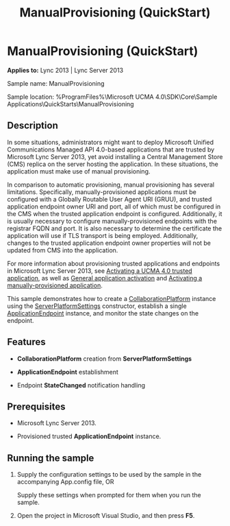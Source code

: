 ﻿---
title: ManualProvisioning (QuickStart)
TOCTitle: ManualProvisioning (QuickStart)
ms:assetid: 092727ec-d2a6-4413-a55e-a85da522f2dd
ms:mtpsurl: https://msdn.microsoft.com/library/Dn454830(v=office.15)
ms:contentKeyID: 57103725
ms.date: 07/25/2014
mtps_version: v=office.15
---

# ManualProvisioning (QuickStart)


**Applies to:** Lync 2013 | Lync Server 2013

 

Sample name: ManualProvisioning

Sample location: %ProgramFiles%\\Microsoft UCMA 4.0\\SDK\\Core\\Sample Applications\\QuickStarts\\ManualProvisioning

## Description

In some situations, administrators might want to deploy Microsoft Unified Communications Managed API 4.0-based applications that are trusted by Microsoft Lync Server 2013, yet avoid installing a Central Management Store (CMS) replica on the server hosting the application. In these situations, the application must make use of manual provisioning.

In comparison to automatic provisioning, manual provisioning has several limitations. Specifically, manually-provisioned applications must be configured with a Globally Routable User Agent URI (GRUU), and trusted application endpoint owner URI and port, all of which must be configured in the CMS when the trusted application endpoint is configured. Additionally, it is usually necessary to configure manually-provisioned endpoints with the registrar FQDN and port. It is also necessary to determine the certificate the application will use if TLS transport is being employed. Additionally, changes to the trusted application endpoint owner properties will not be updated from CMS into the application.

For more information about provisioning trusted applications and endpoints in Microsoft Lync Server 2013, see [Activating a UCMA 4.0 trusted application](activating-a-ucma-4-0-trusted-application.md), as well as [General application activation](general-application-activation.md) and [Activating a manually-provisioned application](activating-a-manually-provisioned-application.md).

This sample demonstrates how to create a [CollaborationPlatform](https://msdn.microsoft.com/library/hh385176\(v=office.15\)) instance using the [ServerPlatformSettings](https://msdn.microsoft.com/library/hh382156\(v=office.15\)) constructor, establish a single [ApplicationEndpoint](https://msdn.microsoft.com/library/hh384825\(v=office.15\)) instance, and monitor the state changes on the endpoint.

## Features

  - **CollaborationPlatform** creation from **ServerPlatformSettings**

  - **ApplicationEndpoint** establishment

  - Endpoint **StateChanged** notification handling

## Prerequisites

  - Microsoft Lync Server 2013.

  - Provisioned trusted **ApplicationEndpoint** instance.

## Running the sample

1.  Supply the configuration settings to be used by the sample in the accompanying App.config file, OR
    
    Supply these settings when prompted for them when you run the sample.

2.  Open the project in Microsoft Visual Studio, and then press **F5**.

